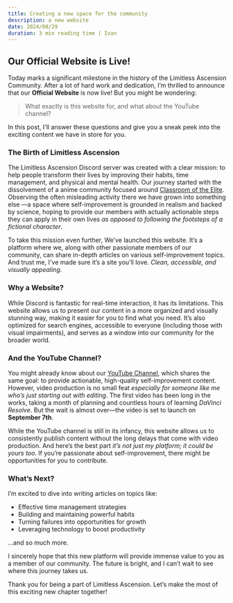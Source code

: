 ```yaml
---
title: Creating a new space for the community
description: a new website
date: 2024/08/29
duration: 3 min reading time | Ivan
---
```


## Our Official Website is Live!

Today marks a significant milestone in the history of the Limitless Ascension Community. After a lot of hard work and dedication, I’m thrilled to announce that our **Official Website** is now live! But you might be wondering:
> What exactly is this website for, and what about the YouTube channel?

In this post, I'll answer these questions and give you a sneak peek into the exciting content we have in store for you.

### The Birth of Limitless Ascension

The Limitless Ascension Discord server was created with a clear mission: to help people transform their lives by improving their habits, time management, and physical and mental health. Our journey started with the dissolvement of a anime community focused around [Classroom of the Elite](https://en.wikipedia.org/wiki/Classroom_of_the_Elite). Observing the often misleading activity there we have grown into something else —a space where self-improvement is grounded in realism and backed by science, hoping to provide our members with actually actionable steps they can apply in their own lives *as opposed to following the footsteps of a fictional character*.

To take this mission even further, We’ve launched this website. It’s a platform where we, along with other passionate members of our community, can share in-depth articles on various self-improvement topics. And trust me, I've made sure it’s a site you’ll love. *Clean, accessible, and visually appealing*.

### Why a Website?

While Discord is fantastic for real-time interaction, it has its limitations. This website allows us to present our content in a more organized and visually stunning way, making it easier for you to find what you need. It’s also optimized for search engines, accessible to everyone (including those with visual impairments), and serves as a window into our community for the broader world.

### And the YouTube Channel?

You might already know about our [YouTube Channel](https://www.youtube.com/@LimitlessAscension), which shares the same goal: to provide actionable, high-quality self-improvement content. However, video production is no small feat *especially for someone like me who’s just starting out with editing*. The first video has been long in the works, taking a month of planning and countless hours of learning *DaVinci Resolve*. But the wait is almost over—the video is set to launch on **September 7th**.

While the YouTube channel is still in its infancy, this website allows us to consistently publish content without the long delays that come with video production. And here’s the best part *it’s not just my platform; it could be yours too*. If you’re passionate about self-improvement, there might be opportunities for you to contribute.

### What’s Next?

I’m excited to dive into writing articles on topics like:
- Effective time management strategies
- Building and maintaining powerful habits
- Turning failures into opportunities for growth
- Leveraging technology to boost productivity

…and so much more.

I sincerely hope that this new platform will provide immense value to you as a member of our community. The future is bright, and I can’t wait to see where this journey takes us.

Thank you for being a part of Limitless Ascension. Let’s make the most of this exciting new chapter together!
